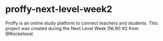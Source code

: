 # proffy-next-level-week2
Proffy is an online study platform to connect teachers and students. This project was created during the Next Level Week (NLW) #2 from @Rocketseat
